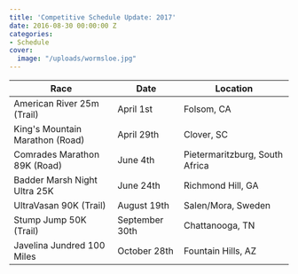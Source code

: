 ```yaml
---
title: 'Competitive Schedule Update: 2017'
date: 2016-08-30 00:00:00 Z
categories:
- Schedule
cover:
  image: "/uploads/wormsloe.jpg"
---
```


Race | Date | Location
---- | ---- | --------
American River 25m (Trail) | April 1st | Folsom, CA
King's Mountain Marathon (Road) | April 29th | Clover, SC
Comrades Marathon 89K (Road) | June 4th | Pietermaritzburg, South Africa
Badder Marsh Night Ultra 25K |  June 24th | Richmond Hill, GA
UltraVasan 90K (Trail) | August 19th | Salen/Mora, Sweden
Stump Jump 50K (Trail) | September 30th | Chattanooga, TN
Javelina Jundred 100 Miles | October 28th | Fountain Hills, AZ
